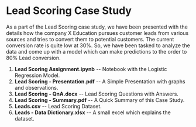 # Lead Scoring Case Study

  As a part of the Lead Scoring case study, we have been presented with the 
details how the company X Education pursues customer leads from various 
sources and tries to convert them to potential customers.
The current conversion rate is quite low at 30%. So, we have been tasked to 
analyze the data and come up with a model which can make predictions to 
the order to 80% Lead conversion.


 1. **Lead Scoring Assignment.ipynb**  --  Notebook with the Logistic Regression Model.
 2. **Lead Scoring - Presentation.pdf**  --  A Simple Presentation with graphs and observations.
 3. **Lead Scoring - QnA.docx**  --  Lead Scoring Questions with Answers.
 4. **Lead Scoring - Summary.pdf**  --  A Quick Summary of this Case Study.
 5. **Leads.csv**  --  Lead Scoring Dataset.
 6. **Leads - Data Dictionary.xlsx**  --  A small excel which explains the dataset.
